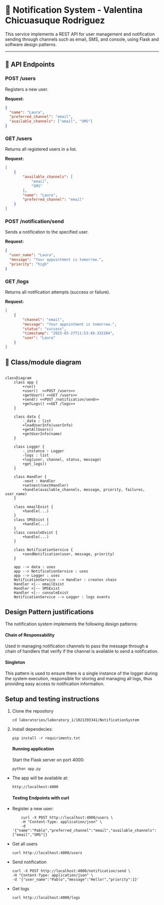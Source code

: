 # 📨 Notification System - Valentina Chicuasuque Rodriguez

This service implements a  REST API for user management and notification sending through channels such as email, SMS, and console, using Flask and software design patterns.

---


## 🔌 API Endpoints


### POST /users
Registers a new user.

**Request:**
```json
{
  "name": "Laura",
  "preferred_channel": "email",
  "available_channels": ["email", "SMS"]
}
``` 


### GET /users
Returns all registered users in a list.

**Request:**
```json
[
	{
		"available_channels": [
			"email",
			"SMS"
		],
		"name": "Laura",
		"preferred_channel": "email"
	}
]
``` 
### POST /notification/send
Sends a notification to the specified user.

**Request:**
```json
{
  "user_name": "Laura",
  "message": "Your appointment is tomorrow.",
  "priority": "high"
}
``` 

### GET /logs
Returns all notification attempts (success or failure).

**Request:**
```json
[
	{
		"channel": "email",
		"message": "Your appointment is tomorrow.",
		"status": "success",
		"timestamp": "2025-05-27T11:53:49.332284",
		"user": "Laura"
	}
]
```

## 🔧 Class/module diagram

```mermaid

classDiagram
    class app {
        +run()
        +user()  <<POST /users>>
        +getUser() <<GET /users>>
        +send() <<POST /notification/send>>
        +getLogs() <<GET /logs>>
    }

    class data {
        -_data : list
        +loadUserInfo(userInfo)
        +getAllUsers() 
        +getUserInfo(name)
    }

    class Logger {
        -_instance : Logger
        -logs : list
        +log(user, channel, status, message)
        +get_logs()
    }

    class Handler {
        -next : Handler
        +setnext(nextHandler)
        +handle(available_channels, message, priority, failures, user_name)
    }

    class emailExist {
        +handle(...)
    }
    class SMSExist {
        +handle(...)
    }
    class consoleExist {
        +handle(...)
    }

    class NotificationService {
        +sendNotification(user, message, priority)
    }

    app --> data : uses
    app --> NotificationService : uses
    app --> Logger : uses
    NotificationService --> Handler : creates chain
    Handler <|-- emailExist
    Handler <|-- SMSExist
    Handler <|-- consoleExist
    NotificationService --> Logger : logs events
```

## Design Pattern justifications
The notification system implements the following design patterns:

#### Chain of Responsability
Used in managing notification channels to pass the message through a chain of handlers that verify if the channel is available to send a notification.

#### Singleton
This pattern is used to ensure there is a single instance of the logger during the system execution, responsible for storing and managing all logs, thus providing easy access to notification information.

## Setup and testing instructions

1. Clone the repository
	```
	cd laboratories/laboratory_1/1021393341/NotificationSystem
	```

2. Install dependecies:
	```
	pip install -r requiriments.txt
	```
	#### Running application
 	Start the Flask server on port 4000:
	```
	python app.py
	```

- The app will be available at:
	```
	http://localhost:4000
	```

	#### Testing Endpoints with curl
- Register a new user:
	```
		curl -X POST http://localhost:4000/users \
		-H "Content-Type: application/json" \
		-d '{"name":"Pablo","preferred_channel":"email","available_channels":["email","SMS"]}

	```
- Get all users
	```
	curl http://localhost:4000/users
	```

- Send notification
	```
	curl -X POST http://localhost:4000/notification/send \
	-H "Content-Type: application/json" \
	-d '{"user_name":"Pablo","message":"Hello!","priority":1}'
	```

- Get logs
	```
	curl http://localhost:4000/logs
	```





